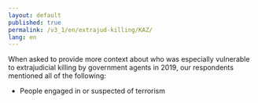 ```yaml
---
layout: default
published: true
permalink: /v3_1/en/extrajud-killing/KAZ/
lang: en
---
```


When asked to provide more context about who was especially vulnerable to extrajudicial killing by government agents in 2019, our respondents mentioned all of the following:

-	People engaged in or suspected of terrorism
